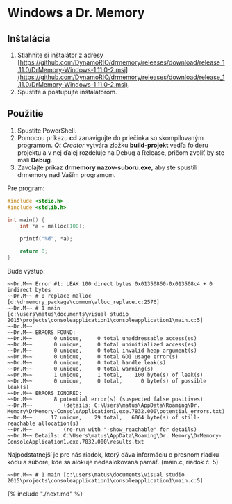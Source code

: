 # Windows a Dr. Memory

## Inštalácia

1. Stiahnite si inštalátor z adresy [https://github.com/DynamoRIO/drmemory/releases/download/release_1.11.0/DrMemory-Windows-1.11.0-2.msi](https://github.com/DynamoRIO/drmemory/releases/download/release_1.11.0/DrMemory-Windows-1.11.0-2.msi).
2. Spustite a postupujte inštalátorom.

## Použitie

1. Spustite PowerShell.
2. Pomocou príkazu **cd** zanavigujte do priečinka so skompilovaným programom. *Qt Creator* vytvára zložku **build-projekt** vedľa folderu projektu a v nej ďalej rozdeluje na Debug a Release, pričom zvoliť by ste mali **Debug**.
3. Zavolajte príkaz **drmemory nazov-suboru.exe**, aby ste spustili drmemory nad Vaším programom.

Pre program:

```c
#include <stdio.h>
#include <stdlib.h>

int main() {
	int *a = malloc(100);

	printf("%d", *a);

	return 0;
}

```

Bude výstup:

```
~~Dr.M~~ Error #1: LEAK 100 direct bytes 0x01350860-0x013508c4 + 0 indirect bytes
~~Dr.M~~ # 0 replace_malloc               [d:\drmemory_package\common\alloc_replace.c:2576]
~~Dr.M~~ # 1 main                         [c:\users\matus\documents\visual studio 2015\projects\consoleapplication1\consoleapplication1\main.c:5]
~~Dr.M~~
~~Dr.M~~ ERRORS FOUND:
~~Dr.M~~       0 unique,     0 total unaddressable access(es)
~~Dr.M~~       0 unique,     0 total uninitialized access(es)
~~Dr.M~~       0 unique,     0 total invalid heap argument(s)
~~Dr.M~~       0 unique,     0 total GDI usage error(s)
~~Dr.M~~       0 unique,     0 total handle leak(s)
~~Dr.M~~       0 unique,     0 total warning(s)
~~Dr.M~~       1 unique,     1 total,    100 byte(s) of leak(s)
~~Dr.M~~       0 unique,     0 total,      0 byte(s) of possible leak(s)
~~Dr.M~~ ERRORS IGNORED:
~~Dr.M~~       8 potential error(s) (suspected false positives)
~~Dr.M~~          (details: C:\Users\matus\AppData\Roaming\Dr. Memory\DrMemory-ConsoleApplication1.exe.7832.000\potential_errors.txt)
~~Dr.M~~      17 unique,    29 total,   6064 byte(s) of still-reachable allocation(s)
~~Dr.M~~          (re-run with "-show_reachable" for details)
~~Dr.M~~ Details: C:\Users\matus\AppData\Roaming\Dr. Memory\DrMemory-ConsoleApplication1.exe.7832.000\results.txt
```

Najpodstatnejší je pre nás riadok, ktorý dáva informáciu o presnom riadku kódu a súbore, kde sa alokuje nedealokovaná pamäť. (main.c, riadok č. 5)
```
~~Dr.M~~ # 1 main [c:\users\matus\documents\visual studio 2015\projects\consoleapplication1\consoleapplication1\main.c:5]
```

{% include "./next.md" %}
